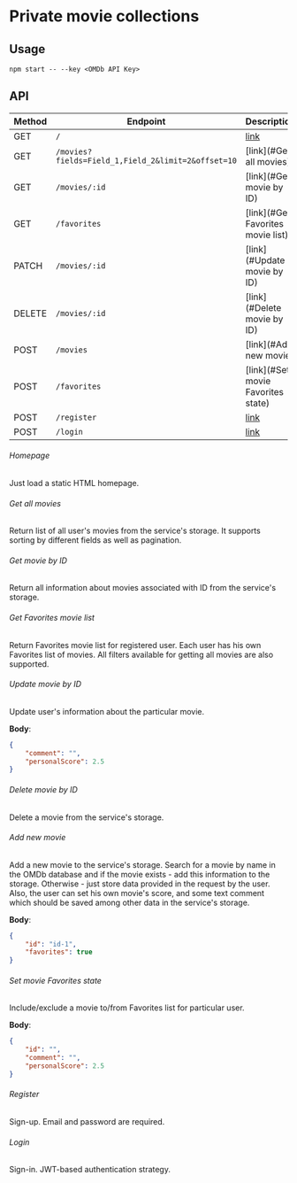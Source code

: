 # Private movie collections

## Usage

```shell
npm start -- --key <OMDb API Key>
```


## API

| Method |                     Endpoint                       |         Description               |
|--------|----------------------------------------------------|-----------------------------------|
| GET    | `/`                                                | [link](#Homepage)                 |
| GET    | `/movies?fields=Field_1,Field_2&limit=2&offset=10` | [link](#Get all movies)           |
| GET    | `/movies/:id`                                      | [link](#Get movie by ID)          |
| GET    | `/favorites`                                       | [link](#Get Favorites movie list) |
| PATCH  | `/movies/:id`                                      | [link](#Update movie by ID)       |
| DELETE | `/movies/:id`                                      | [link](#Delete movie by ID)       |
| POST   | `/movies`                                          | [link](#Add new movie)            |
| POST   | `/favorites`                                       | [link](#Set movie Favorites state)|
| POST   | `/register`                                        | [link](#Register)                 |
| POST   | `/login`                                           | [link](#Login)                    |

###### Homepage

Just load a static HTML homepage.

###### Get all movies

Return list of all user's movies from the service's storage. It supports sorting by different fields as well as pagination.

###### Get movie by ID

Return all information about movies associated with ID from the service's storage.

###### Get Favorites movie list

Return Favorites movie list for registered user. Each user has his own Favorites list of movies.
All filters available for getting all movies are also supported.

###### Update movie by ID

Update user's information about the particular movie.

**Body**:

```json
{
    "comment": "",
    "personalScore": 2.5
}
```

###### Delete movie by ID

Delete a movie from the service's storage.

###### Add new movie

Add a new movie to the service's storage. Search for a movie by name in the OMDb database and if the movie exists - add this information to the storage.
Otherwise - just store data provided in the request by the user. Also, the user can set his own movie's score,
and some text comment which should be saved among other data in the service's storage.

**Body**:

```json
{
    "id": "id-1",
    "favorites": true
}
```

###### Set movie Favorites state

Include/exclude a movie to/from Favorites list for particular user.

**Body**:

```json
{
    "id": "",
    "comment": "",
    "personalScore": 2.5
}
```

###### Register

Sign-up. Email and password are required.

###### Login

Sign-in. JWT-based authentication strategy.
